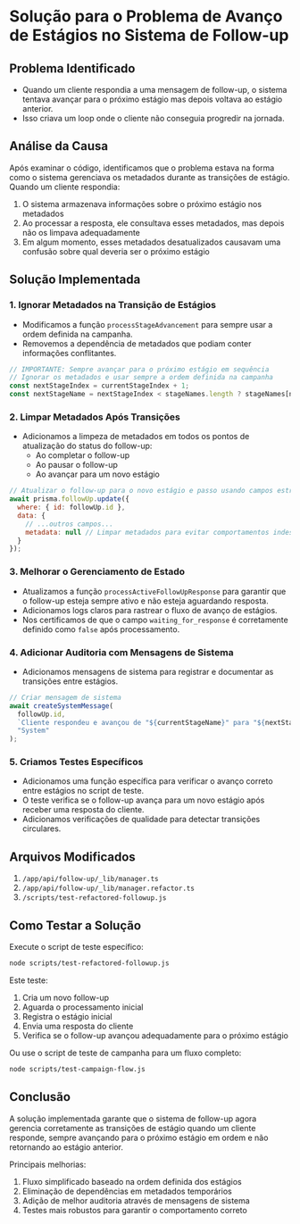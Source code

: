 # Solução para o Problema de Avanço de Estágios no Sistema de Follow-up

## Problema Identificado
- Quando um cliente respondia a uma mensagem de follow-up, o sistema tentava avançar para o próximo estágio mas depois voltava ao estágio anterior.
- Isso criava um loop onde o cliente não conseguia progredir na jornada.

## Análise da Causa
Após examinar o código, identificamos que o problema estava na forma como o sistema gerenciava os metadados durante as transições de estágio. Quando um cliente respondia:

1. O sistema armazenava informações sobre o próximo estágio nos metadados
2. Ao processar a resposta, ele consultava esses metadados, mas depois não os limpava adequadamente
3. Em algum momento, esses metadados desatualizados causavam uma confusão sobre qual deveria ser o próximo estágio

## Solução Implementada

### 1. Ignorar Metadados na Transição de Estágios
- Modificamos a função `processStageAdvancement` para sempre usar a ordem definida na campanha.
- Removemos a dependência de metadados que podiam conter informações conflitantes.

```javascript
// IMPORTANTE: Sempre avançar para o próximo estágio em sequência
// Ignorar os metadados e usar sempre a ordem definida na campanha
const nextStageIndex = currentStageIndex + 1;
const nextStageName = nextStageIndex < stageNames.length ? stageNames[nextStageIndex] : null;
```

### 2. Limpar Metadados Após Transições
- Adicionamos a limpeza de metadados em todos os pontos de atualização do status do follow-up:
  - Ao completar o follow-up
  - Ao pausar o follow-up
  - Ao avançar para um novo estágio

```javascript
// Atualizar o follow-up para o novo estágio e passo usando campos estruturados
await prisma.followUp.update({
  where: { id: followUp.id },
  data: {
    // ...outros campos...
    metadata: null // Limpar metadados para evitar comportamentos indesejados
  }
});
```

### 3. Melhorar o Gerenciamento de Estado
- Atualizamos a função `processActiveFollowUpResponse` para garantir que o follow-up esteja sempre ativo e não esteja aguardando resposta.
- Adicionamos logs claros para rastrear o fluxo de avanço de estágios.
- Nos certificamos de que o campo `waiting_for_response` é corretamente definido como `false` após processamento.

### 4. Adicionar Auditoria com Mensagens de Sistema
- Adicionamos mensagens de sistema para registrar e documentar as transições entre estágios.

```javascript
// Criar mensagem de sistema
await createSystemMessage(
  followUp.id,
  `Cliente respondeu e avançou de "${currentStageName}" para "${nextStageName}"`,
  "System"
);
```

### 5. Criamos Testes Específicos
- Adicionamos uma função específica para verificar o avanço correto entre estágios no script de teste.
- O teste verifica se o follow-up avança para um novo estágio após receber uma resposta do cliente.
- Adicionamos verificações de qualidade para detectar transições circulares.

## Arquivos Modificados
1. `/app/api/follow-up/_lib/manager.ts`
2. `/app/api/follow-up/_lib/manager.refactor.ts`
3. `/scripts/test-refactored-followup.js`

## Como Testar a Solução

Execute o script de teste específico:
```bash
node scripts/test-refactored-followup.js
```

Este teste:
1. Cria um novo follow-up
2. Aguarda o processamento inicial
3. Registra o estágio inicial
4. Envia uma resposta do cliente
5. Verifica se o follow-up avançou adequadamente para o próximo estágio

Ou use o script de teste de campanha para um fluxo completo:
```bash
node scripts/test-campaign-flow.js
```

## Conclusão

A solução implementada garante que o sistema de follow-up agora gerencia corretamente as transições de estágio quando um cliente responde, sempre avançando para o próximo estágio em ordem e não retornando ao estágio anterior.

Principais melhorias:
1. Fluxo simplificado baseado na ordem definida dos estágios
2. Eliminação de dependências em metadados temporários 
3. Adição de melhor auditoria através de mensagens de sistema
4. Testes mais robustos para garantir o comportamento correto